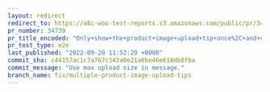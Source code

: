 ```yaml
---
layout: redirect
redirect_to: https://a8c-woo-test-reports.s3.amazonaws.com/public/pr/34739/e2e/index.html
pr_number: 34739
pr_title_encoded: "Only+show+the+product+image+upload+tip+once%2C+and+on+all+product+edit+pages"
pr_test_type: e2e
last_published: "2022-09-20 11:52:29 +0000"
commit_sha: c44157ac1c7a767c343a0e21a6be46e618db8fba
commit_message: "Use max upload size in message."
branch_name: fix/multiple-product-image-upload-tips
---
```

